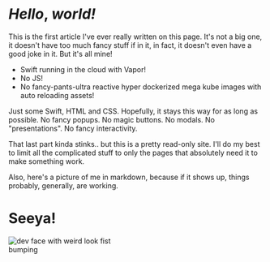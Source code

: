 # *Hello*, _world!_

This is the first article I've ever really written on this page. It's not a big one, it doesn't have too much fancy stuff if in it, in fact, it doesn't even have a good joke in it. But it's all mine!

- Swift running in the cloud with Vapor!
- No JS!
- No fancy-pants-ultra reactive hyper dockerized mega kube images with auto reloading assets!

Just some Swift, HTML and CSS. Hopefully, it stays this way for as long as possible. No fancy popups. No magic buttons. No modals. No "presentations". No fancy interactivity.

That last part kinda stinks.. but this is a pretty read-only site. I'll do my best to limit all the complicated stuff to only the pages that absolutely need it to make something work.

Also, here's a picture of me in markdown, because if it shows up, things probably, generally, are working.

# Seeya!

<img src="0001-hello-world/WhatAMug.jpg" alt="dev face with weird look fist bumping" style="max-width:40%"/>
